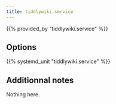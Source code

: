 ```yaml
---
title: tiddlywiki.service
---
```


{{% provided_by "tiddlywiki.service" %}}

## Options

{{% systemd_unit "tiddlywiki.service" %}}

## Additionnal notes

Nothing here.